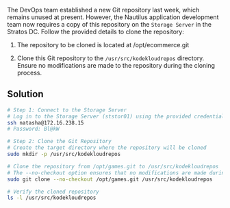 The DevOps team established a new Git repository last week, which remains unused at present. However, the Nautilus application development team now requires a copy of this repository on the `Storage Server` in the Stratos DC. Follow the provided details to clone the repository:


1. The repository to be cloned is located at /opt/ecommerce.git

2. Clone this Git repository to the `/usr/src/kodekloudrepos` directory. Ensure no modifications are made to the repository during the cloning process.

## Solution
```bash
# Step 1: Connect to the Storage Server
# Log in to the Storage Server (ststor01) using the provided credentials
ssh natasha@172.16.238.15
# Password: Bl@kW

# Step 2: Clone the Git Repository
# Create the target directory where the repository will be cloned
sudo mkdir -p /usr/src/kodekloudrepos

# Clone the repository from /opt/games.git to /usr/src/kodekloudrepos
# The --no-checkout option ensures that no modifications are made during the cloning process
sudo git clone --no-checkout /opt/games.git /usr/src/kodekloudrepos

# Verify the cloned repository
ls -l /usr/src/kodekloudrepos
```